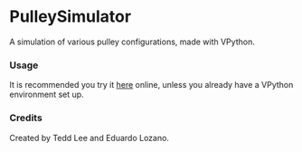 # PulleySimulator
A simulation of various pulley configurations, made with VPython.

### Usage
It is recommended you try it [here](https://www.glowscript.org/#/user/tedduardoo/folder/MyPrograms/program/PulleySimulator-Final) online, unless you already have a VPython environment set up.

### Credits
Created by Tedd Lee and Eduardo Lozano.
